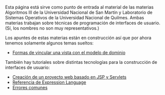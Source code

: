 Esta página está sirve como punto de entrada al material de las materias Algoritmos III de la Universidad Nacional de San Martín y Laboratorio de Sistemas Operativos de la Universidad Nacional de Quilmes. Ambas materias trabajan sobre técnicas de programación de interfaces de usuario. (Sí, los nombres no son muy representativos.)

Los apuntes de estas materias están en construcción así que por ahora tenemos solamente algunos temas sueltos:

-   [Formas de vincular una vista con el modelo de dominio](formas-de-vincular-una-vista-con-el-modelo-de-dominio.html)

También hay tutoriales sobre distintas tecnologías para la construcción de interfaces de usuario:

-   [Creación de un proyecto web basado en JSP y Servlets](creacion-de-un-proyecto-web-basado-en-jsp-y-servlets.html)
-   [Referencia de Expression Language](referencia-de-expression-language.html)
-   [Errores comunes](errores-comunes.html)

